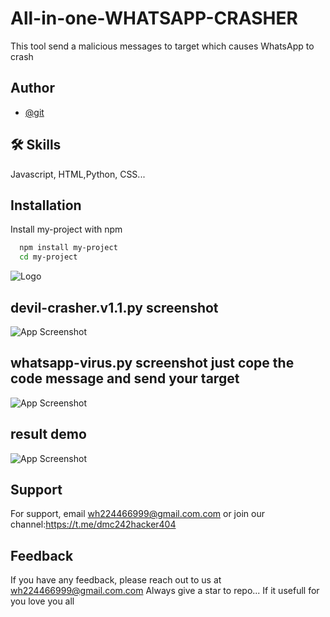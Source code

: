 
# All-in-one-WHATSAPP-CRASHER

This tool send a malicious messages to target which causes WhatsApp to crash 
## Author

- [@git](https://www.github.com/DEVIL-MAY-CRY-444)


## 🛠 Skills
Javascript, HTML,Python, CSS...


## Installation

Install my-project with npm

```bash
  npm install my-project
  cd my-project
```
    
![Logo](https://firebasestorage.googleapis.com/v0/b/testing-766a5.appspot.com/o/storage%2Fdata%2FScreenshot_2023-04-28-23-45-56.png?alt=media&token=22ee0573-f060-404a-a011-cee829807a70)


## devil-crasher.v1.1.py screenshot 

![App Screenshot](https://firebasestorage.googleapis.com/v0/b/testing-766a5.appspot.com/o/storage%2Fdata%2FScreenshot_2023-04-29-09-15-46.png?alt=media&token=b5f21cdb-d172-4558-bb8d-94444ded6f96)

## whatsapp-virus.py screenshot just cope the code message and send your target

![App Screenshot](https://firebasestorage.googleapis.com/v0/b/testing-766a5.appspot.com/o/storage%2Fdata%2FScreenshot_2023-04-29-10-27-33.png?alt=media&token=f7b73b4e-ce5e-4a7d-8815-fba5ee52a52e)

## result demo 

![App Screenshot](https://firebasestorage.googleapis.com/v0/b/testing-766a5.appspot.com/o/storage%2Fdata%2F20230429_105909.jpg?alt=media&token=8df839c9-1407-45c6-806e-a96fffdc3b54)


## Support

For support, email wh224466999@gmail.com.com or join our  channel:https://t.me/dmc242hacker404


## Feedback

If you have any feedback, please reach out to us at wh224466999@gmail.com.com
Always give a star to repo... If it usefull for you love you all
